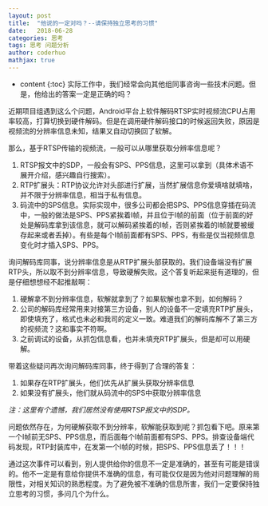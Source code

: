 ```yaml
---
layout: post  
title:  "他说的一定对吗？--请保持独立思考的习惯"  
date:   2018-06-28  
categories: 思考  
tags: 思考 问题分析
author: coderhuo  
mathjax: true
---
```


* content
{:toc}
实际工作中，我们经常会向其他组同事咨询一些技术问题。但是，他给出的答案一定是正确的吗？  







  

近期项目组遇到这么个问题，Android平台上软件解码RTSP实时视频流CPU占用率较高，打算切换到硬件解码。但是在调用硬件解码接口的时候返回失败，原因是视频流的分辨率信息未知，结果又自动切换回了软解。

那么，基于RTSP传输的视频流，一般可以从哪里获取分辨率信息呢？

1. RTSP报文中的SDP，一般会有SPS、PPS信息，这里可以拿到（具体术语不展开介绍，感兴趣自行搜索）。
2. RTP扩展头：RTP协议允许对头部进行扩展，当然扩展信息你爱填啥就填啥，并不限于分辨率信息，相当于私有信息。
3. 码流中的SPS信息。实际实现中，很多公司都会把SPS、PPS信息穿插在码流中，一般的做法是SPS、PPS紧挨着I帧，并且位于I帧的前面（位于前面的好处是解码库拿到该信息，就可以解码紧挨着的I帧，否则紧挨着的I帧就要被缓存起来或者丢掉）。有些是每个I帧前面都有SPS、PPS，有些是仅当视频信息变化时才插入SPS、PPS。

询问解码库同事，说分辨率信息是从RTP扩展头部获取的。我们设备端没有扩展RTP头，所以取不到分辨率信息，导致硬解失败。这个答复听起来挺有道理的，但是仔细想想经不起推敲啊：

1. 硬解拿不到分辨率信息，软解就拿到了？如果软解也拿不到，如何解码？
2. 公司的解码库经常用来对接第三方设备，别人的设备不一定填充RTP扩展头，即使填充了，格式也未必和我司的定义一致。难道我们的解码库解不了第三方的视频流？这和事实不符啊。
3. 之前调试的设备，从抓包信息看，也并未填充RTP扩展头，但是却可以用硬解。

带着这些疑问再次询问解码库同事，终于得到了合理的答复：

1. 如果存在RTP扩展头，他们优先从扩展头获取分辨率信息
2. 如果没有扩展头，他们就从码流中的SPS中获取分辨率信息

*注：这里有个遗憾，我们居然没有使用RTSP报文中的SDP。*

问题依然存在，为何硬解获取不到分辨率，软解能获取到呢？抓包看下吧。原来第一个I帧前无SPS、PPS信息，而后面每个I帧前面都有SPS、PPS。排查设备端代码发现，RTP封装库中，在发第一个I帧的时候，把SPS、PPS信息丢了！！！



通过这次事件可以看到，别人提供给你的信息不一定是准确的，甚至有可能是错误的。他不一定是有意给你提供不准确的信息，有可能仅仅是因为他对问题理解的局限性，对相关知识的熟悉程度。为了避免被不准确的信息所害，我们一定要保持独立思考的习惯，多问几个为什么。




​                
